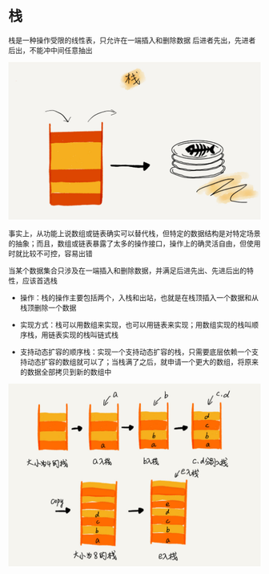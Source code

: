 # 栈

栈是一种操作受限的线性表，只允许在一端插入和删除数据
后进者先出，先进者后出，不能冲中间任意抽出

![01](栈.assets/01.jpg)

事实上，从功能上说数组或链表确实可以替代栈，但特定的数据结构是对特定场景的抽象；而且，数组或链表暴露了太多的操作接口，操作上的确灵活自由，但使用时就比较不可控，容易出错

当某个数据集合只涉及在一端插入和删除数据，并满足后进先出、先进后出的特性，应该首选栈

- 操作：栈的操作主要包括两个，入栈和出站，也就是在栈顶插入一个数据和从栈顶删除一个数据

- 实现方式：栈可以用数组来实现，也可以用链表来实现；用数组实现的栈叫顺序栈，用链表实现的栈叫链式栈

- 支持动态扩容的顺序栈：实现一个支持动态扩容的栈，只需要底层依赖一个支持动态扩容的数组就可以了；当栈满了之后，就申请一个更大的数组，将原来的数据全部拷贝到新的数组中

![02](栈.assets/02.jpg)